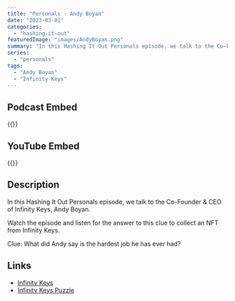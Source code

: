 ```yaml
---
title: "Personals - Andy Boyan"
date: "2023-03-01"
categories: 
  - "hashing-it-out"
featuredImage: "images/AndyBoyan.png"
summary: "In this Hashing It Out Personals episode, we talk to the Co-Founder & CEO of Infinity Keys, Andy Boyan."
series:
  - "personals"
tags:
  - "Andy Boyan"
  - "Infinity Keys"
---
```


## Podcast Embed
{{<podcast-embed url="https://player.simplecast.com/cb0f9452-d664-454a-a888-3d5b63b59fbc?dark=false&color=EE6E04">}}

## YouTube Embed
{{<youtube en0N8eHnQpU>}}

## Description
In this Hashing It Out Personals episode, we talk to the Co-Founder & CEO of Infinity Keys, Andy Boyan.

Watch the episode and listen for the answer to this clue to collect an NFT from Infinity Keys.

Clue: 
What did Andy say is the hardest job he has ever had?

## Links 
- [Infinity Keys](https://www.infinitykeys.io/)
- [Infinity Keys Puzzle](https://www.infinitykeys.io/puzzle/not-easy)
